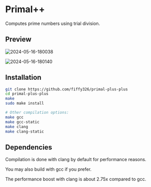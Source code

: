 # Primal++

Computes prime numbers using trial division.

## Preview

![2024-05-16-180038](https://github.com/fiffy326/primal/assets/22841956/d5b3e13b-7d59-49c6-8f76-e003a482bb99)

![2024-05-16-180140](https://github.com/fiffy326/primal/assets/22841956/a4b26357-7a0a-4ac6-9192-f1ba28073eec)

## Installation

```sh
git clone https://github.com/fiffy326/primal-plus-plus
cd primal-plus-plus
make
sudo make install

# Other compilation options:
make gcc
make gcc-static
make clang
make clang-static
```
## Dependencies

Compilation is done with clang by default for performance reasons.

You may also build with gcc if you prefer.

The performance boost with clang is about 2.75x compared to gcc.
